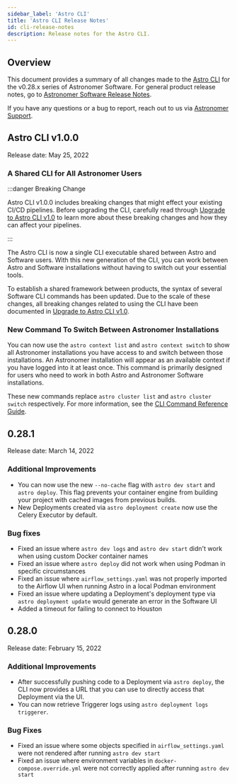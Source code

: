 ```yaml
---
sidebar_label: 'Astro CLI'
title: 'Astro CLI Release Notes'
id: cli-release-notes
description: Release notes for the Astro CLI.
---
```


## Overview

This document provides a summary of all changes made to the [Astro CLI](cli-quickstart.md) for the v0.28.x series of Astronomer Software. For general product release notes, go to [Astronomer Software Release Notes](release-notes.md).

If you have any questions or a bug to report, reach out to us via [Astronomer Support](https://support.astronomer.io).

## Astro CLI v1.0.0

Release date: May 25, 2022

### A Shared CLI for All Astronomer Users

:::danger Breaking Change

Astro CLI v1.0.0 includes breaking changes that might effect your existing CI/CD pipelines. Before upgrading the CLI, carefully read through [Upgrade to Astro CLI v1.0](upgrade-cli.md) to learn more about these breaking changes and how they can affect your pipelines.

:::

The Astro CLI is now a single CLI executable shared between Astro and Software users. With this new generation of the CLI, you can work between Astro and Software installations without having to switch out your essential tools.

To establish a shared framework between products, the syntax of several Software CLI commands has been updated. Due to the scale of these changes, all breaking changes related to using the CLI have been documented in [Upgrade to Astro CLI v1.0](upgrade-cli.md).

### New Command To Switch Between Astronomer Installations

You can now use the `astro context list` and `astro context switch` to show all Astronomer installations you have access to and switch between those installations. An Astronomer installation will appear as an available context if you have logged into it at least once. This command is primarily designed for users who need to work in both Astro and Astronomer Software installations.

These new commands replace `astro cluster list` and `astro cluster switch` respectively. For more information, see the [CLI Command Reference Guide](cli/astro-context-switch.md).

## 0.28.1

Release date: March 14, 2022

### Additional Improvements

- You can now use the new `--no-cache` flag with `astro dev start` and `astro deploy`. This flag prevents your container engine from building your project with cached images from previous builds.
- New Deployments created via `astro deployment create` now use the Celery Executor by default.

### Bug fixes

- Fixed an issue where `astro dev logs` and `astro dev start` didn't work when using custom Docker container names
- Fixed an issue where `astro deploy` did not work when using Podman in specific circumstances
- Fixed an issue where `airflow_settings.yaml` was not properly imported to the Airflow UI when running Astro in a local Podman environment
- Fixed an issue where updating a Deployment's deployment type via `astro deployment update` would generate an error in the Software UI
- Added a timeout for failing to connect to Houston

## 0.28.0

Release date: February 15, 2022

### Additional Improvements

- After successfully pushing code to a Deployment via `astro deploy`, the CLI now provides a URL that you can use to directly access that Deployment via the UI.
- You can now retrieve Triggerer logs using `astro deployment logs triggerer`.

### Bug Fixes

- Fixed an issue where some objects specified in `airflow_settings.yaml` were not rendered after running `astro dev start`
- Fixed an issue where environment variables in `docker-compose.override.yml` were not correctly applied after running `astro dev start`

